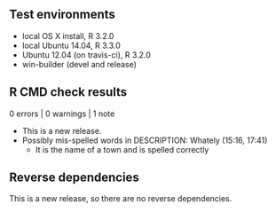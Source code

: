 ## Test environments
* local OS X install, R 3.2.0
* local Ubuntu 14.04, R 3.3.0
* Ubuntu 12.04 (on travis-ci), R 3.2.0
* win-builder (devel and release)

## R CMD check results

0 errors | 0 warnings | 1 note

* This is a new release.
* Possibly mis-spelled words in DESCRIPTION:
  Whately (15:16, 17:41)
    * It is the name of a town and is spelled correctly

## Reverse dependencies

This is a new release, so there are no reverse dependencies.

